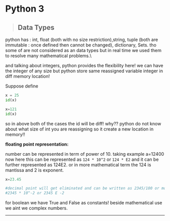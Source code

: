 # Python 3 

> ## Data Types

python has : int, float (both with no size restriction),string, tuple (both are immutable : once defined then cannot be changed), dictionary, Sets.
tho some of are not considered as an data types but in real time we used them to resolve many mathematical problems.\

and talking about integers, python provides the flexibility here! we can have the integer of any size but python store same reassigned variable integer in diff memory location! 

Suppose define

```py
x = 25
id(x)

x=121
id(x)
```
so in above both of the cases the id will be diff! why?? python do not know about what size of int you are reassigning so it create a new location in memory!!

**floating point representation:**

number can be represented in term of power of 10. taking example a=12400 now here this can be represented as `124 * 10^2` or `124 * E2` and it can be further represented as 124E2. or in more mathematical term the 124 is mantissa and 2 is exponent.

```py
x=23.45

#decimal point will get eliminated and can be written as 2345/100 or more clearly
#2345 * 10^-2 or 2345 E -2
```

for boolean we have True and False as constants! beside mathematical use we aint we complex numbers.

<hr>
